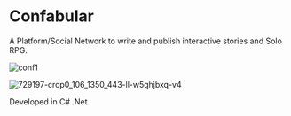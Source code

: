 # Confabular
A Platform/Social Network to write and publish interactive stories and Solo RPG.

![conf1](https://github.com/ftessari/Confabular/assets/20548035/9ecab5f3-f752-4835-9637-b2e61aea87c3)

![729197-crop0_106_1350_443-ll-w5ghjbxq-v4](https://github.com/ftessari/Confabular/assets/20548035/5262fc88-f4a9-4848-9a64-8b4028cd0b52)

Developed in C# .Net
